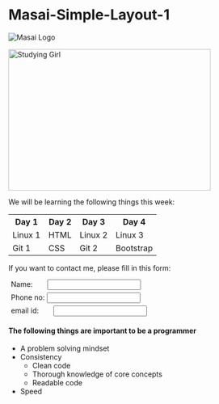 # Masai-Simple-Layout-1

<!DOCTYPE html>
<html lang="en">
<head>
    <meta charset="UTF-8">
    <meta http-equiv="X-UA-Compatible" content="IE=edge">
    <meta name="viewport" content="width=device-width, initial-scale=1.0">
    <title>Masai Simple Layout</title>
</head>
<body>
    <div>
        <img src="https://masai-course.s3.ap-south-1.amazonaws.com/resources/images/masai_logo.svg" alt="Masai Logo">
        <div style="margin-top: 15px;">
            <img src="https://masai-course.s3.ap-south-1.amazonaws.com/resources/images/masai_banner.jpg" alt="Studying Girl"  width="400" height="280">
        </div>
    </div>
    <div>
        <p>We will be learning the following things this week: </p>
        <table>
            <tr>
                <th>Day 1</th>
                <th>Day 2</th>
                <th>Day 3</th>
                <th>Day 4</th>
            </tr>
            <tr>
                <td>Linux 1</td>
                <td>HTML</td>
                <td>Linux 2</td>
                <td>Linux 3</td>
            </tr>
            <tr>
                <td>Git 1</td>
                <td>CSS</td>
                <td>Git 2</td>
                <td>Bootstrap</td>
            </tr>
        </table>
    </div>
    <div style="text-justify: auto;">
        <p>If you want to contact me, please fill in this form:</p>
        <form>
            <div style="margin: 5px;">
                <label style="margin-right: 25px;">Name:</label>
                <input type="text">
            </div>
            <div style="margin: 5px;">
                <label>Phone no:</label>
                <input type="number">
            </div>
            <div style="margin: 5px;">
                <label style="margin-right: 25px;">email id:</label>
                <input type="email">
            </div>
        </form>
    </div>
    <div>
        <h4>The following things are important to be a programmer</h4>
        <div>
            <ul>
                <li>
                    A problem solving mindset
                </li>
                <li>Consistency
                    <ul>
                        <li>Clean code</li>
                        <li>Thorough knowledge of core concepts</li>
                        <li>Readable code</li>
                    </ul>
                </li>
                <li>Speed</li>
            </ul>
        </div>
    </div>
</body>
</html>
